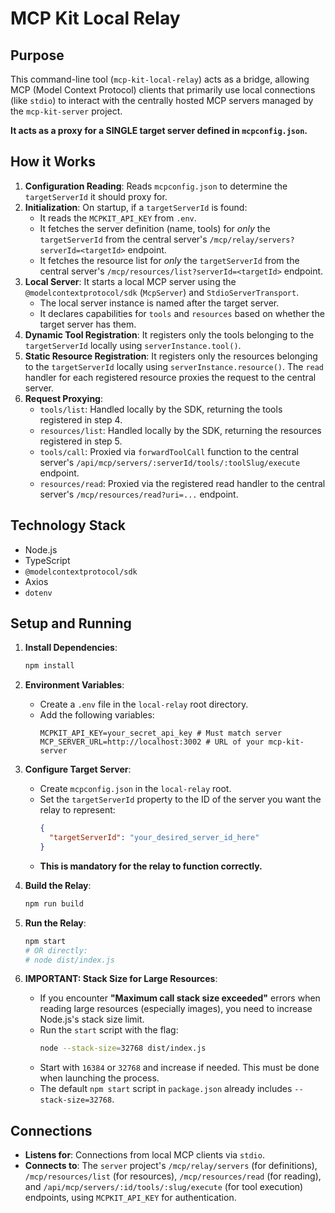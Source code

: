 # MCP Kit Local Relay

## Purpose

This command-line tool (`mcp-kit-local-relay`) acts as a bridge, allowing MCP (Model Context Protocol) clients that primarily use local connections (like `stdio`) to interact with the centrally hosted MCP servers managed by the `mcp-kit-server` project.

**It acts as a proxy for a SINGLE target server defined in `mcpconfig.json`.**

## How it Works

1.  **Configuration Reading**: Reads `mcpconfig.json` to determine the `targetServerId` it should proxy for.
2.  **Initialization**: On startup, if a `targetServerId` is found:
    - It reads the `MCPKIT_API_KEY` from `.env`.
    - It fetches the server definition (name, tools) for _only_ the `targetServerId` from the central server's `/mcp/relay/servers?serverId=<targetId>` endpoint.
    - It fetches the resource list for _only_ the `targetServerId` from the central server's `/mcp/resources/list?serverId=<targetId>` endpoint.
3.  **Local Server**: It starts a local MCP server using the `@modelcontextprotocol/sdk` (`McpServer`) and `StdioServerTransport`.
    - The local server instance is named after the target server.
    - It declares capabilities for `tools` and `resources` based on whether the target server has them.
4.  **Dynamic Tool Registration**: It registers only the tools belonging to the `targetServerId` locally using `serverInstance.tool()`.
5.  **Static Resource Registration**: It registers only the resources belonging to the `targetServerId` locally using `serverInstance.resource()`. The `read` handler for each registered resource proxies the request to the central server.
6.  **Request Proxying**:
    - `tools/list`: Handled locally by the SDK, returning the tools registered in step 4.
    - `resources/list`: Handled locally by the SDK, returning the resources registered in step 5.
    - `tools/call`: Proxied via `forwardToolCall` function to the central server's `/api/mcp/servers/:serverId/tools/:toolSlug/execute` endpoint.
    - `resources/read`: Proxied via the registered read handler to the central server's `/mcp/resources/read?uri=...` endpoint.

## Technology Stack

- Node.js
- TypeScript
- `@modelcontextprotocol/sdk`
- Axios
- `dotenv`

## Setup and Running

1.  **Install Dependencies**:
    ```bash
    npm install
    ```
2.  **Environment Variables**:
    - Create a `.env` file in the `local-relay` root directory.
    - Add the following variables:
      ```dotenv
      MCPKIT_API_KEY=your_secret_api_key # Must match server
      MCP_SERVER_URL=http://localhost:3002 # URL of your mcp-kit-server
      ```
3.  **Configure Target Server**:
    - Create `mcpconfig.json` in the `local-relay` root.
    - Set the `targetServerId` property to the ID of the server you want the relay to represent:
      ```json
      {
        "targetServerId": "your_desired_server_id_here"
      }
      ```
    - **This is mandatory for the relay to function correctly.**
4.  **Build the Relay**:
    ```bash
    npm run build
    ```
5.  **Run the Relay**:

    ```bash
    npm start
    # OR directly:
    # node dist/index.js
    ```

6.  **IMPORTANT: Stack Size for Large Resources**:
    - If you encounter **"Maximum call stack size exceeded"** errors when reading large resources (especially images), you need to increase Node.js's stack size limit.
    - Run the `start` script with the flag:
      ```bash
      node --stack-size=32768 dist/index.js
      ```
    - Start with `16384` or `32768` and increase if needed. This must be done when launching the process.
    - The default `npm start` script in `package.json` already includes `--stack-size=32768`.

## Connections

- **Listens for**: Connections from local MCP clients via `stdio`.
- **Connects to**: The `server` project's `/mcp/relay/servers` (for definitions), `/mcp/resources/list` (for resources), `/mcp/resources/read` (for reading), and `/api/mcp/servers/:id/tools/:slug/execute` (for tool execution) endpoints, using `MCPKIT_API_KEY` for authentication.
